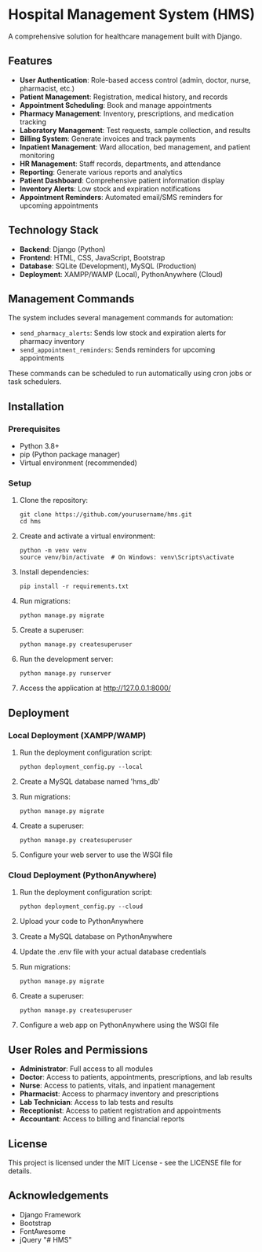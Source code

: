 # Hospital Management System (HMS)

A comprehensive solution for healthcare management built with Django.

## Features

- **User Authentication**: Role-based access control (admin, doctor, nurse, pharmacist, etc.)
- **Patient Management**: Registration, medical history, and records
- **Appointment Scheduling**: Book and manage appointments
- **Pharmacy Management**: Inventory, prescriptions, and medication tracking
- **Laboratory Management**: Test requests, sample collection, and results
- **Billing System**: Generate invoices and track payments
- **Inpatient Management**: Ward allocation, bed management, and patient monitoring
- **HR Management**: Staff records, departments, and attendance
- **Reporting**: Generate various reports and analytics
- **Patient Dashboard**: Comprehensive patient information display
- **Inventory Alerts**: Low stock and expiration notifications
- **Appointment Reminders**: Automated email/SMS reminders for upcoming appointments

## Technology Stack

- **Backend**: Django (Python)
- **Frontend**: HTML, CSS, JavaScript, Bootstrap
- **Database**: SQLite (Development), MySQL (Production)
- **Deployment**: XAMPP/WAMP (Local), PythonAnywhere (Cloud)

## Management Commands

The system includes several management commands for automation:

- `send_pharmacy_alerts`: Sends low stock and expiration alerts for pharmacy inventory
- `send_appointment_reminders`: Sends reminders for upcoming appointments

These commands can be scheduled to run automatically using cron jobs or task schedulers.

## Installation

### Prerequisites

- Python 3.8+
- pip (Python package manager)
- Virtual environment (recommended)

### Setup

1. Clone the repository:
   ```
   git clone https://github.com/yourusername/hms.git
   cd hms
   ```

2. Create and activate a virtual environment:
   ```
   python -m venv venv
   source venv/bin/activate  # On Windows: venv\Scripts\activate
   ```

3. Install dependencies:
   ```
   pip install -r requirements.txt
   ```

4. Run migrations:
   ```
   python manage.py migrate
   ```

5. Create a superuser:
   ```
   python manage.py createsuperuser
   ```

6. Run the development server:
   ```
   python manage.py runserver
   ```

7. Access the application at http://127.0.0.1:8000/

## Deployment

### Local Deployment (XAMPP/WAMP)

1. Run the deployment configuration script:
   ```
   python deployment_config.py --local
   ```

2. Create a MySQL database named 'hms_db'

3. Run migrations:
   ```
   python manage.py migrate
   ```

4. Create a superuser:
   ```
   python manage.py createsuperuser
   ```

5. Configure your web server to use the WSGI file

### Cloud Deployment (PythonAnywhere)

1. Run the deployment configuration script:
   ```
   python deployment_config.py --cloud
   ```

2. Upload your code to PythonAnywhere

3. Create a MySQL database on PythonAnywhere

4. Update the .env file with your actual database credentials

5. Run migrations:
   ```
   python manage.py migrate
   ```

6. Create a superuser:
   ```
   python manage.py createsuperuser
   ```

7. Configure a web app on PythonAnywhere using the WSGI file

## User Roles and Permissions

- **Administrator**: Full access to all modules
- **Doctor**: Access to patients, appointments, prescriptions, and lab results
- **Nurse**: Access to patients, vitals, and inpatient management
- **Pharmacist**: Access to pharmacy inventory and prescriptions
- **Lab Technician**: Access to lab tests and results
- **Receptionist**: Access to patient registration and appointments
- **Accountant**: Access to billing and financial reports

## License

This project is licensed under the MIT License - see the LICENSE file for details.

## Acknowledgements

- Django Framework
- Bootstrap
- FontAwesome
- jQuery
"# HMS" 
